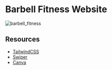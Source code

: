 # Barbell Fitness Website
![barbell_fitness](https://github.com/user-attachments/assets/a7c743f7-95f7-4d70-ad22-82a4c5b79763)


## Resources
* [TailwindCSS]("https://tailwindcss.com/docs/installation")
* [Swiper]("https://swiperjs.com/react")
* [Canva]("https://www.canva.com/")

